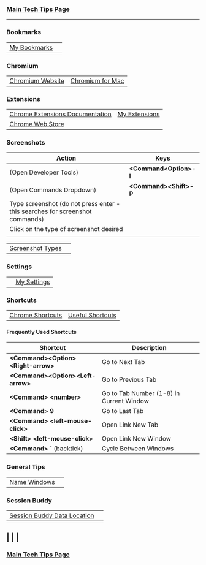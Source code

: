### [Main Tech Tips Page](https://github.com/sethfuller/tips/blob/main/tech_tips/README.md)

----------

### Bookmarks

|                                     |   |
|-------------------------------------|---|
| [My Bookmarks](chrome://bookmarks/) |   |

### Chromium

|                                               |                                                                                                                     |
|-----------------------------------------------|---------------------------------------------------------------------------------------------------------------------|
| [Chromium Website](https://www.chromium.org/) | [Chromium for Mac](https://chromium.googlesource.com/chromium/src/+/refs/heads/main/docs/mac_build_instructions.md) |

### Extensions
|                                                                                  |                                                |
|----------------------------------------------------------------------------------|------------------------------------------------|
| [Chrome Extensions Documentation](https://developer.chrome.com/docs/extensions/) | [My Extensions](chrome://extensions/shortcuts) |
| [Chrome Web Store](https://chrome.google.com/webstore/category/extensions)       |                                                |

### Screenshots

| Action                                                                           | Keys                     |
|----------------------------------------------------------------------------------|--------------------------|
| (Open Developer Tools)                                                           | **\<Command\<Option>-I** |
| (Open Commands Dropdown)                                                         | **\<Command>\<Shift>-P** |
| Type screenshot (do not press enter - this searches for screenshot commands)<br> |                          |
| Click on the type of screenshot desired                                          |                          |
|                                                                                  |                          |

|                                                                                        |   |
|----------------------------------------------------------------------------------------|---|
| [Screenshot Types](https://www.businessinsider.com/how-to-screenshot-on-google-chrome) |   |

### Settings

|   |                                   |
|---|-----------------------------------|
|   | [My Settings](chrome://settings/) |

### Shortcuts


|                                                                                                                                                                                                                                         |                                                                              |
|-----------------------------------------------------------------------------------------------------------------------------------------------------------------------------------------------------------------------------------------|------------------------------------------------------------------------------|
| [Chrome Shortcuts](https://support.google.com/chrome/answer/157179?co=GENIE.Platform%3DDesktop&hl=en#zippy=%2Ctab-and-window-shortcuts%2Cgoogle-chrome-feature-shortcuts%2Caddress-bar-shortcuts%2Cwebpage-shortcuts%2Cmouse-shortcuts) | [Useful Shortcuts](https://blog.hubspot.com/sales/chrome-keyboard-shortcuts) |

#### Frequently Used Shortcuts

| Shortcut                              | Description                              |
|---------------------------------------|------------------------------------------|
| **\<Command>\<Option>\<Right-arrow>** | Go to Next Tab                           |
| **\<Command>\<Option>\<Left-arrow>**  | Go to Previous Tab                       |
| **\<Command> \<number>**              | Go to Tab Number (1-8) in Current Window |
| **\<Command> 9**                      | Go to Last Tab                           |
| **\<Command> \<left-mouse-click>**    | Open Link New Tab                        |
| **\<Shift> \<left-mouse-click>**      | Open Link New Window                     |
| **\<Command> `** (backtick)           | Cycle Between Windows                    |

### General Tips

|                                                                                                         |   |
|---------------------------------------------------------------------------------------------------------|---|
| [Name Windows](https://www.howtogeek.com/723486/how-to-name-chrome-windows-for-alttab-and-the-taskbar/) |   |

### Session Buddy

|                                                                        |   |
|------------------------------------------------------------------------|---|
| [Session Buddy Data Location](https://sessionbuddy.com/data-location/) |   |

|                                               |                                                                                                                     |
----------

### [Main Tech Tips Page](https://github.com/sethfuller/tips/blob/main/tech_tips/README.md)
